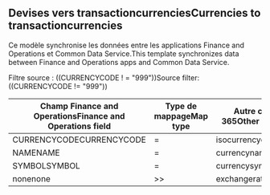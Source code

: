## <a name="currencies-to-transactioncurrencies"></a><span data-ttu-id="7e966-101">Devises vers transactioncurrencies</span><span class="sxs-lookup"><span data-stu-id="7e966-101">Currencies to transactioncurrencies</span></span>

<span data-ttu-id="7e966-102">Ce modèle synchronise les données entre les applications Finance and Operations et Common Data Service.</span><span class="sxs-lookup"><span data-stu-id="7e966-102">This template synchronizes data between Finance and Operations apps and Common Data Service.</span></span>

<span data-ttu-id="7e966-103">Filtre source : ((CURRENCYCODE ! = "999"))</span><span class="sxs-lookup"><span data-stu-id="7e966-103">Source filter: ((CURRENCYCODE != "999"))</span></span>

<span data-ttu-id="7e966-104">Champ Finance and Operations</span><span class="sxs-lookup"><span data-stu-id="7e966-104">Finance and Operations field</span></span> | <span data-ttu-id="7e966-105">Type de mappage</span><span class="sxs-lookup"><span data-stu-id="7e966-105">Map type</span></span> | <span data-ttu-id="7e966-106">Autre champ Dynamics 365</span><span class="sxs-lookup"><span data-stu-id="7e966-106">Other Dynamics 365 field</span></span> | <span data-ttu-id="7e966-107">Valeur par défaut</span><span class="sxs-lookup"><span data-stu-id="7e966-107">Default value</span></span>
---|---|---|---
<span data-ttu-id="7e966-108">CURRENCYCODE</span><span class="sxs-lookup"><span data-stu-id="7e966-108">CURRENCYCODE</span></span> | = | <span data-ttu-id="7e966-109">isocurrencycode</span><span class="sxs-lookup"><span data-stu-id="7e966-109">isocurrencycode</span></span> | 
<span data-ttu-id="7e966-110">NAME</span><span class="sxs-lookup"><span data-stu-id="7e966-110">NAME</span></span> | = | <span data-ttu-id="7e966-111">currencyname</span><span class="sxs-lookup"><span data-stu-id="7e966-111">currencyname</span></span> | 
<span data-ttu-id="7e966-112">SYMBOL</span><span class="sxs-lookup"><span data-stu-id="7e966-112">SYMBOL</span></span> | = | <span data-ttu-id="7e966-113">currencysymbol</span><span class="sxs-lookup"><span data-stu-id="7e966-113">currencysymbol</span></span> | 
<span data-ttu-id="7e966-114">none</span><span class="sxs-lookup"><span data-stu-id="7e966-114">none</span></span> | >> | <span data-ttu-id="7e966-115">exchangerate</span><span class="sxs-lookup"><span data-stu-id="7e966-115">exchangerate</span></span> | <span data-ttu-id="7e966-116">1</span><span class="sxs-lookup"><span data-stu-id="7e966-116">1</span></span>
